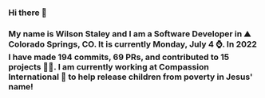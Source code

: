 ### Hi there 👋

### My name is Wilson Staley and I am a Software Developer in ⛰ Colorado Springs, CO.  It is currently Monday, July 4 ⌚. In 2022 I have made 194 commits, 69 PRs, and contributed to 15 projects 👨‍💻. I am currently working at Compassion International 🏢 to help release children from poverty in Jesus' name!